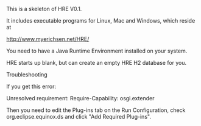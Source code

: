 This is a skeleton of HRE V0.1.

It includes executable programs for Linux, Mac and Windows, which reside at 

http://www.myerichsen.net/HRE/

You need to have a Java Runtime Environment installed on your system.
 
HRE starts up blank, but can create an empty HRE H2 database for you.

Troubleshooting

If you get this error:

Unresolved requirement: Require-Capability: osgi.extender

Then you need to edit the Plug-ins tab on the Run Configuration, check org.eclipse.equinox.ds and click "Add Required Plug-ins". 
